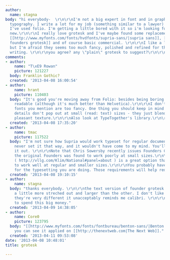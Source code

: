 ```yaml
---
author:
  name: stagna
body: "hi everybody-  \r\n\r\nI'm not a big expert in font and in graphics but I love
  typography. I write a lot for my job (something similar to a lawyer) and until now
  I've used folio. I'm getting a little bored with it so i'm looking for something
  new.\r\n\r\nI really love grotesk and I've maybe found some replacement for folio:
  [[http://www.myfonts.com/fonts/hvdfonts/supria-sans/|supria sans]], [[http://klim.co.nz/retail-fonts/founders-grotesk/|klim's
  founders grotesk]] and of course basic commercial. \r\n\r\nI like a lot these fonts
  but I'm afraid they seems too much fancy, polished and refined for the every-day
  writing. \r\n\r\nyou agree? any \"plain\" grotesk to suggest?\r\n\r\nthanks. "
comments:
- author:
    name: "T\xE9 Rowan"
    picture: 121227
  body: Franklin Gothic?
  created: '2013-04-08 16:00:54'
- author:
    name: hrant
    picture: 110403
  body: "It's good you're moving away from Folio: besides being boring it's not particularly
    readable (although it's much better than Helvetica).\r\n\r\nI don't think those
    fonts you mention are too fancy. One thing you should keep in mind is that \"fancy\"
    details don't pop out at small (read: text) sizes - they just blend into a -hopefully-
    pleasant texture.\r\n\r\nAlso look at TypeTogether's library.\r\n\r\nhhp\r\n"
  created: '2013-04-08 17:35:20'
- author:
    name: tmac
    picture: 117522
  body: "I'm not sure how Supria would work typeset for regular document styles. I've
    never set it that way, and it wouldn't have come to my mind. You'll have to try
    it out. \r\n\r\nNote that Chris Sowersby recently issues Founders Grot Text, as
    the original Founders was found to work poorly at small sizes.\r\n\r\nNational
    ( http://vllg.com/Klim/National#panel=about ) is a great option that I have found
    to work well at regular and smaller sizes.\r\n\r\nYou probably have specific requirements
    for the typesetting you are doing. Those requirements will help reduce your options!\r\n\r\nCheers."
  created: '2013-04-08 19:10:15'
- author:
    name: stagna
  body: "thanks everybody. \r\n\r\nthe text version of founder grotesk seems fine,
    a little more streched out and larger than the other. I don't like national, altought
    they're very different it unacceptably reminds me calibri. \r\n\r\nI'll see how
    to spend this big money."
  created: '2013-04-09 14:38:05'
- author:
    name: Core0
    picture: 123795
  body: "[[http://www.myfonts.com/fonts/fontbureau/benton-sans/|Benton Sans]] \u2013
    you can see it applied on [[http://thenextweb.com|The Next Web]]."
  created: '2013-04-11 09:53:08'
date: '2013-04-08 10:48:01'
title: grotesk

---
```

